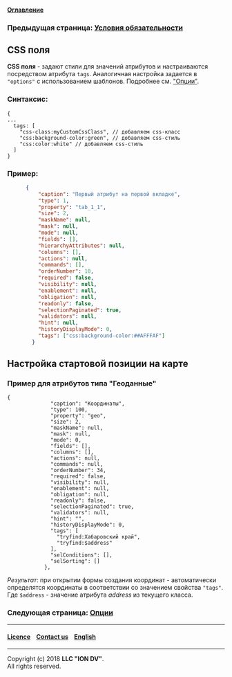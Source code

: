 #### [Оглавление](/docs/ru/index.md)

### Предыдущая страница: [Условия обязательности](obligation.md)

## CSS поля

**CSS поля** - задают стили для значений атрибутов и настраиваются посредством атрибута `tags`. Аналогичная настройка задается в `"options"` с использованием шаблонов. Подробнее см. ["Опции"](options.md).

### Синтаксис:

```
{
...
  tags: [
    "css-class:myCustomCssClass", // добавляем css-класс
    "css:background-color:green", // добавляем css-стиль
    "css:color:white" // добавляем css-стиль
  ]
}
```

### Пример:

```json
      {
          "caption": "Первый атрибут на первой вкладке",
          "type": 1,
          "property": "tab_1_1",
          "size": 2,
          "maskName": null,
          "mask": null,
          "mode": null,
          "fields": [],
          "hierarchyAttributes": null,
          "columns": [],
          "actions": null,
          "commands": [],
          "orderNumber": 10,
          "required": false,
          "visibility": null,
          "enablement": null,
          "obligation": null,
          "readonly": false,
          "selectionPaginated": true,
          "validators": null,
          "hint": null,
          "historyDisplayMode": 0,
          "tags": ["css:background-color:##AFFFAF"]
        }
```

## Настройка стартовой позиции на карте

### Пример для атрибутов типа "Геоданные"

```
{
              "caption": "Координаты",
              "type": 100,
              "property": "geo",
              "size": 2,
              "maskName": null,
              "mask": null,
              "mode": 0,
              "fields": [],
              "columns": [],
              "actions": null,
              "commands": null,
              "orderNumber": 34,
              "required": false,
              "visibility": null,
              "enablement": null,
              "obligation": null,
              "readonly": false,
              "selectionPaginated": true,
              "validators": null,
              "hint": "",
              "historyDisplayMode": 0,
              "tags": [
                "tryfind:Хабаровский край",
                "tryfind:$address"
              ],
              "selConditions": [],
              "selSorting": []
            },

```
*Результат*: при открытии формы создания координат - автоматически определятся координаты в соответствии со значением свойства `"tags"`. Где `$address` - значение атрибута *address* из текущего класса.

### Следующая страница: [Опции](options.md)

--------------------------------------------------------------------------  


 #### [Licence](/LICENSE) &ensp;  [Contact us](https://iondv.com/portal/contacts) &ensp;  [English](/docs/en/2_system_description/metadata_structure/meta_view/tags.md)   &ensp;
<div><img src="https://mc.iondv.com/watch/local/docs/framework" style="position:absolute; left:-9999px;" height=1 width=1 alt="iondv metrics"></div>         



--------------------------------------------------------------------------  

Copyright (c) 2018 **LLC "ION DV"**.  
All rights reserved.